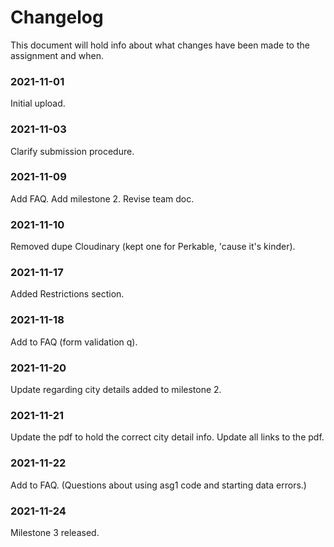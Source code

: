 # Changelog

This document will hold info about what changes have been made to the assignment and when.

### 2021-11-01

Initial upload.

### 2021-11-03

Clarify submission procedure.

### 2021-11-09

Add FAQ.
Add milestone 2.
Revise team doc.

### 2021-11-10

Removed dupe Cloudinary (kept one for Perkable, 'cause it's kinder).

### 2021-11-17

Added Restrictions section.

### 2021-11-18

Add to FAQ (form validation q).

### 2021-11-20

Update regarding city details added to milestone 2.

### 2021-11-21

Update the pdf to hold the correct city detail info.
Update all links to the pdf.

### 2021-11-22

Add to FAQ. (Questions about using asg1 code and starting data errors.)

### 2021-11-24

Milestone 3 released.
